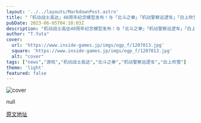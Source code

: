 ```yaml
---
layout: '../../layouts/MarkdownPost.astro'
title: "「机动战士高达」40周年纪念模型发布！与「北斗之拳」「机动警察巡逻车」「白上吹雪」合作的联名视觉公开"
pubDate: 2023-06-05T04:10:03Z
description: "机动战士高达40周年纪念模型发布！与「北斗之拳」「机动警察巡逻车」「白上吹雪」合作的联名视觉公开"
author: "T.Yuta"
cover:
  url: 'https://www.inside-games.jp/imgs/ogp_f/1207013.jpg'
  square: 'https://www.inside-games.jp/imgs/ogp_f/1207013.jpg'
  alt: "cover"
tags: ["news","游戏","机动战士高达","北斗之拳","机动警察巡逻车","白上吹雪"]
theme: 'light'
featured: false
---
```


![cover](https://www.inside-games.jp/imgs/ogp_f/1207013.jpg)

null

  [原文地址](https://www.inside-games.jp/article/2023/06/05/146364.html)
